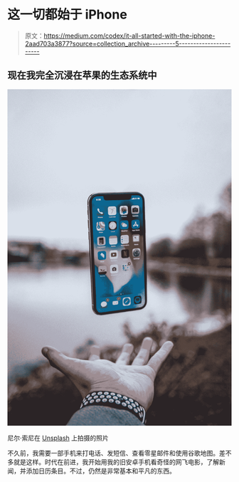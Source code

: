 # 这一切都始于 iPhone

> 原文：<https://medium.com/codex/it-all-started-with-the-iphone-2aad703a3877?source=collection_archive---------5----------------------->

## 现在我完全沉浸在苹果的生态系统中

![](img/5b6a2c471c427f1eb18fb18b911e4e82.png)

尼尔·索尼在 [Unsplash](https://unsplash.com?utm_source=medium&utm_medium=referral) 上拍摄的照片

不久前，我需要一部手机来打电话、发短信、查看零星邮件和使用谷歌地图。差不多就是这样。时代在前进，我开始用我的旧安卓手机看奇怪的网飞电影，了解新闻，并添加日历条目。不过，仍然是非常基本和平凡的东西。
